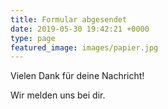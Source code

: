 ```yaml
---
title: Formular abgesendet
date: 2019-05-30 19:42:21 +0000
type: page
featured_image: images/papier.jpg
---
```


Vielen Dank für deine Nachricht!

Wir melden uns bei dir.